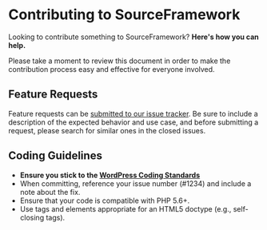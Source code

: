# Contributing to SourceFramework

Looking to contribute something to SourceFramework? **Here's how you can help.**

Please take a moment to review this document in order to make the contribution
process easy and effective for everyone involved.

## Feature Requests

Feature requests can be [submitted to our issue tracker](https://github.com/jprieton/source-framework/issues).
Be sure to include a description of the expected behavior and use case, and before submitting a request, please search for similar ones in the closed issues.

## Coding Guidelines

- **Ensure you stick to the [WordPress Coding Standards](https://make.wordpress.org/core/handbook/best-practices/coding-standards/php/)**
- When committing, reference your issue number (#1234) and include a note about the fix.
- Ensure that your code is compatible with PHP 5.6+.
- Use tags and elements appropriate for an HTML5 doctype (e.g., self-closing tags).

